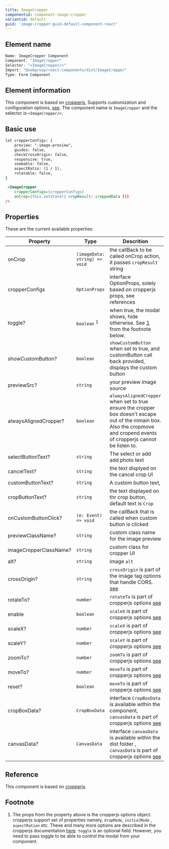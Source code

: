 ```yaml
---
title: ImageCropper
componentid: component-image-cropper
variantid: default
guid: 'image-cropper-guid-default-component-react'
---
```


## Element name
```javascript
Name: ImageCropper Component
Component: "ImageCropper"
Selector: "<ImageCropper/>"
Import: "@sebgroup/react-components/dist/ImageCropper"
Type: Form Component
```

## Element information 
This component is based on [cropperjs](https://github.com/fengyuanchen/cropperjs), Supports customization and configuration options, [see](https://github.com/fengyuanchen/cropperjs#options). The component name is `ImageCropper` and the selector is `<ImageCropper/>`.

## Basic use
```html
let cropperConfigs: {
    preview: ".image-preview",
    guides: false,
    checkCrossOrigin: false,
    responsive: true,
    zoomable: false,
    aspectRatio: (1 / 1),
    rotatable: false,
}

 <ImageCropper
    cropperConfigs={cropperConfigs}
    onCrop={this.setState({ cropResult: croppedData })}
/>
```

## Properties
These are the current available properties:

| Property               | Type                          | Descrition                                                                                                                                                                 |
| ---------------------- | ----------------------------- | -------------------------------------------------------------------------------------------------------------------------------------------------------------------------- |
| onCrop                 | `(imageData: string) => void` | the callBack to be called onCrop action, it passes `cropResult` string                                                                                                     |
| cropperConfigs         | `OptionProps`                 | interface OptionProps, solely based on cropperjs props, see references                                                                                                     |
| toggle?                | `boolean` <sup>1</sup>        | when true, the modal shows, hide otherwise. See [1](#/imagecropper#reference) from the footnote below.                                                                    |
| showCustomButton?      | `boolean`                     | `showCustomButton` when set to true, and customButton call back provided, displays the custom button                                                                       |
| previewSrc?            | `string`                      | your preview image source                                                                                                                                                  |
| alwaysAlignedCropper?  | `boolean`                     | `alwaysAlignedCropper` when set to true ensure the cropper box doesn't escape out of the mmain box. Also the cropmove and cropend events of cropperjs cannot be listen to. |
| selectButtonText?      | `string`                      | The select or add add photo text                                                                                                                                           |
| cancelText?            | `string`                      | the text displyed on the cancel crop UI                                                                                                                                    |
| customButtonText?      | `string`                      | A custom button text,                                                                                                                                                      |
| cropButtonText?        | `string`                      | the text displayed on thr crop button, default text is `Crop`                                                                                                              |
| onCustomButtonClick?   | `(e: Event) => void`          | the callBack that is called when custom button is clicked                                                                                                                  |
| previewClassName?      | `string`                      | custom class name for the image preview                                                                                                                                    |
| imageCropperClassName? | `string`                      | custom class for cropper UI                                                                                                                                                |
| alt?                   | `string`                      | image `alt`                                                                                                                                                                |
| crossOrigin?           | `string`                      | `crossOrigin` is part of the image tag options that handle CORS. [see](https://developer.mozilla.org/en-US/docs/Web/HTML/CORS_enabled_image)                                                       |
| rotateTo?              | `number`                      | `rotateTo`           is part of cropperjs options [see](https://github.com/fengyuanchen/cropperjs#options)                                                                 |
| enable                 | `boolean`                     | `scaleX` is part of cropperjs options [see](https://github.com/fengyuanchen/cropperjs#options)                                                                             |
| scaleX?                | `number`                      | `scaleX` is part of cropperjs options [see](https://github.com/fengyuanchen/cropperjs#options)                                                                             |
| scaleY?                | `number`                      | `scaleY` is part of cropperjs options [see](https://github.com/fengyuanchen/cropperjs#options)                                                                             |
| zoomTo?                | `number`                      | `zoomTo` is part of cropperjs options [see](https://github.com/fengyuanchen/cropperjs#options)                                                                             |
| moveTo?                | `number`                      | `moveTo` is part of cropperjs options [see](https://github.com/fengyuanchen/cropperjs#options)                                                                             |
| reset?                 | `boolean`                     | `moveTo` is part of cropperjs options [see](https://github.com/fengyuanchen/cropperjs#options)                                                                             |
| cropBoxData?           | `CropBoxData`                 | interface `CropBoxData` is available within the component, `canvasData` is part of cropperjs options [see](https://github.com/fengyuanchen/cropperjs#options)              |
| canvasData?            | `CanvasData`                  | interface `canvasData` is available within the dist folder , `canvasData` is part of cropperjs options [see](https://github.com/fengyuanchen/cropperjs#options)            |

## Reference
This component is based on [cropperjs](https://github.com/fengyuanchen/cropperjs).

## Footnote
1. The props from the property above is the cropperjs options object. cropperjs support set of properties namely, `drapMode`, `initialMode` , `aspectRation` etc. These and many more options are described in the cropperjs documentation [here](https://github.com/fengyuanchen/cropperjs#options). 
`toggle` is an optional field. However, you need to pass toggle to be able to control the modal from your component.
